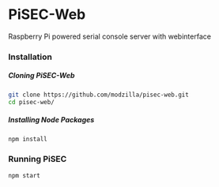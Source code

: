 # PiSEC-Web
Raspberry Pi powered serial console server with webinterface

### Installation
##### Cloning PiSEC-Web
```bash
git clone https://github.com/modzilla/pisec-web.git
cd pisec-web/
```
##### Installing Node Packages
```bash
npm install
```
### Running PiSEC
```bash
npm start
```
